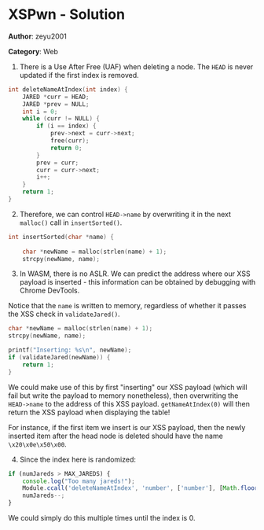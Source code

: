 # XSPwn - Solution

**Author**: zeyu2001

**Category**: Web

1. There is a Use After Free (UAF) when deleting a node. The `HEAD` is never updated if the first index is removed.

```c
int deleteNameAtIndex(int index) {
    JARED *curr = HEAD;
    JARED *prev = NULL;
    int i = 0;
    while (curr != NULL) {
        if (i == index) {
            prev->next = curr->next;
            free(curr);
            return 0;
        }
        prev = curr;
        curr = curr->next;
        i++;
    }
    return 1;
}
```

2. Therefore, we can control `HEAD->name` by overwriting it in the next `malloc()` call in `insertSorted()`.

```c
int insertSorted(char *name) {
    
    char *newName = malloc(strlen(name) + 1);
    strcpy(newName, name);
```

3. In WASM, there is no ASLR. We can predict the address where our XSS payload is inserted - this information can be obtained by debugging with Chrome DevTools.

Notice that the `name` is written to memory, regardless of whether it passes the XSS check in `validateJared()`.

```c
char *newName = malloc(strlen(name) + 1);
strcpy(newName, name);

printf("Inserting: %s\n", newName);
if (validateJared(newName)) {
    return 1;
}
```

We could make use of this by first "inserting" our XSS payload (which will fail but write the payload to memory nonetheless), then overwriting the `HEAD->name` to the address of this XSS payload. `getNameAtIndex(0)` will then return the XSS payload when displaying the table!

For instance, if the first item we insert is our XSS payload, then the newly inserted item after the head node is deleted should have the name `\x20\x0e\x50\x00`.

4. Since the index here is randomized:

```javascript
if (numJareds > MAX_JAREDS) {
    console.log("Too many jareds!");
    Module.ccall('deleteNameAtIndex', 'number', ['number'], [Math.floor(Math.random() * 10)]);
    numJareds--;
}
```

We could simply do this multiple times until the index is 0.